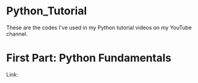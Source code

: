 # Python_Tutorial
These are the codes I've used in my Python tutorial videos on my YouTube channel.

# First Part: Python Fundamentals
Link: 
